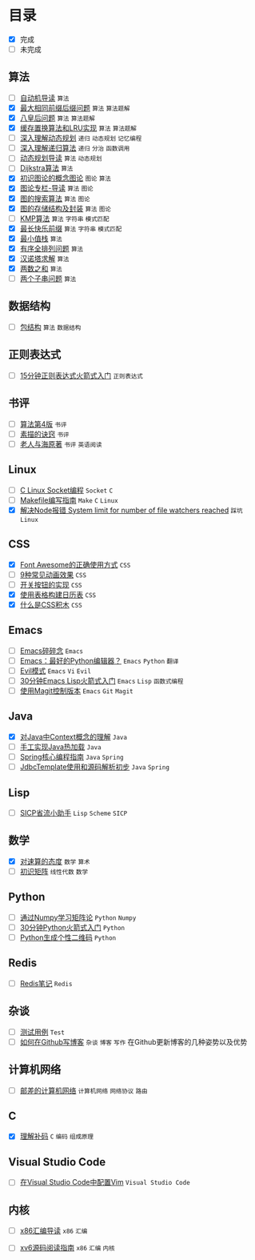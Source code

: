 # 目录

- [x] 完成
- [ ] 未完成

## 算法

- [ ] [自动机导读](articles/algorithm/automation-theory-guide/) `算法`   
- [x] [最大相同前缀后缀问题](articles/algorithm/classical-algorithm-maximum-same-prefix-suffix/) `算法`  `算法题解`   
- [x] [八皇后问题](articles/algorithm/classical-algorithm-n-queens/) `算法`  `算法题解`   
- [x] [缓存置换算法和LRU实现](articles/algorithm/classical-algotithm-for-cache-replacement/) `算法`  `算法题解`   
- [ ] [深入理解动态规划](articles/algorithm/deep-understanding-of-dynamic-programming/) `递归`  `动态规划`  `记忆编程`   
- [ ] [深入理解递归算法](articles/algorithm/deep-understanding-of-recursion/) `递归`  `分治`  `函数调用`   
- [ ] [动态规划导读](articles/algorithm/dynamic-program-guide/) `算法`  `动态规划`   
- [ ] [Dijkstra算法](articles/algorithm/graph-theory-dijkstra-algorithm/) `算法`   
- [x] [初识图论的概念图论](articles/algorithm/graph-theory-first-learn-and-concepts/) `图论`  `算法`   
- [x] [图论专栏-导读](articles/algorithm/graph-theory-guide/) `算法`  `图论`   
- [x] [图的搜索算法](articles/algorithm/graph-theory-search/) `算法`  `图论`   
- [x] [图的存储结构及封装](articles/algorithm/graph-theory-storage-structure/) `算法`  `图论`   
- [ ] [KMP算法](articles/algorithm/kmp-algorithm/) `算法`  `字符串`  `模式匹配`   
- [x] [最长快乐前缀](articles/algorithm/question-longest-happy-prefix/) `算法`  `字符串`  `模式匹配`   
- [x] [最小值栈](articles/algorithm/question-min-num-of-stack/) `算法`   
- [x] [有序全排列问题](articles/algorithm/question-next-permutation/) `算法`   
- [x] [汉诺塔求解](articles/algorithm/question-recursion-hanoi/) `算法`   
- [x] [两数之和](articles/algorithm/question-sum-of-two-numbers/) `算法`   
- [ ] [两个子串问题](articles/algorithm/question-two-substrings/) `算法`   

## 数据结构

- [ ] [包结构](articles/algorithm/data-structure-bag/) `算法`  `数据结构`   

## 正则表达式

- [ ] [15分钟正则表达式火箭式入门](articles/algorithm/regular-expression-in-15-minutes/) `正则表达式`   

## 书评

- [ ] [算法第4版](articles/book/review-of-algorithm4th/) `书评`   
- [ ] [素描的诀窍](articles/book/review-of-keys-to-drawing/) `书评`   
- [ ] [老人与海原著](articles/book/review-of-original-the-old-man-and-the-sea/) `书评`  `英语阅读`   

## Linux

- [ ] [C Linux Socket编程](articles/c/c-linux-socket-program/) `Socket`  `C`   
- [ ] [Makefile编写指南](articles/c/how-to-write-makefile/) `Make`  `C`  `Linux`   
- [x] [解决Node报错 System limit for number of file watchers reached](articles/linux/solution-for-kde-node-watch-limit-error/) `踩坑`  `Linux`   

## CSS

- [x] [Font Awesome的正确使用方式](articles/css/css-building-blocks/correct-use-of-fa/) `CSS`   
- [ ] [9种常见动画效果](articles/css/css-building-blocks/nine-normal-animate/) `CSS`   
- [ ] [开关按钮的实现](articles/css/css-building-blocks/switch-button/) `CSS`   
- [x] [使用表格构建日历表](articles/css/css-building-blocks/table-based-calendar/) `CSS`   
- [x] [什么是CSS积木](articles/css/css-building-blocks/what-is-this/) `CSS`   

## Emacs

- [ ] [Emacs碎碎念](articles/emacs/emacs-notes/) `Emacs`   
- [ ] [Emacs：最好的Python编辑器？](articles/emacs/emacs-the-best-python-editor/) `Emacs`  `Python`  `翻译`   
- [ ] [Evil模式](articles/emacs/evil-notes/) `Emacs`  `Vi`  `Evil`   
- [ ] [30分钟Emacs Lisp火箭式入门](articles/emacs/learn-emacs-lisp-in-30-minutes/) `Emacs`  `Lisp`  `函数式编程`   
- [ ] [使用Magit控制版本](articles/emacs/magit-notes/) `Emacs`  `Git`  `Magit`   

## Java

- [x] [对Java中Context概念的理解](articles/java/context-concept-in-java/) `Java`   
- [ ] [手工实现Java热加载](articles/java/java-hot-swap-mechanism/) `Java`   
- [ ] [Spring核心编程指南](articles/java/spring-learn-core/) `Java`  `Spring`   
- [ ] [JdbcTemplate使用和源码解析初步](articles/java/spring-learn-jebctemplate-src/) `Java`  `Spring`   

## Lisp

- [ ] [SICP省流小助手](articles/lisp/sicp-quick-learn/) `Lisp`  `Scheme`  `SICP`   

## 数学

- [x] [对速算的态度](articles/mathematics/attitude-to-quick-calculation/) `数学`  `算术`   
- [ ] [初识矩阵](articles/mathematics/linear-algebra/linear-algebra-what-is-matrix/) `线性代数`  `数学`   

## Python

- [ ] [通过Numpy学习矩阵论](articles/python/learn-matrix-theory-via-numpy/) `Python`  `Numpy`   
- [ ] [30分钟Python火箭式入门](articles/python/learn-python-in-30-minutes/) `Python`   
- [ ] [Python生成个性二维码](articles/python/python-generate-qr-code/) `Python`   

## Redis

- [ ] [Redis笔记](articles/redis/redis-notes/) `Redis`   

## 杂谈

- [ ] [测试用例](articles/test/) `Test`   
- [ ] [如何在Github写博客](articles/yet/how-to-blog-in-github/) `杂谈`  `博客`  `写作`   在Github更新博客的几种姿势以及优势

## 计算机网络

- [ ] [邮差的计算机网络](articles/yet/poster-and-network/) `计算机网络`  `网络协议`  `路由`   

## C

- [x] [理解补码](articles/yet/understand-complement-code/) `C`  `编码`  `组成原理`   

## Visual Studio Code

- [ ] [在Visual Studio Code中配置Vim](articles/yet/vim-in-vsc/) `Visual Studio Code`   

## 内核

- [ ] [x86汇编导读](articles/yet/x86-assembly-guide/) `x86`  `汇编`   
- [ ] [xv6源码阅读指南](articles/yet/xv6-source-read-guide/) `x86`  `汇编`  `内核`   


